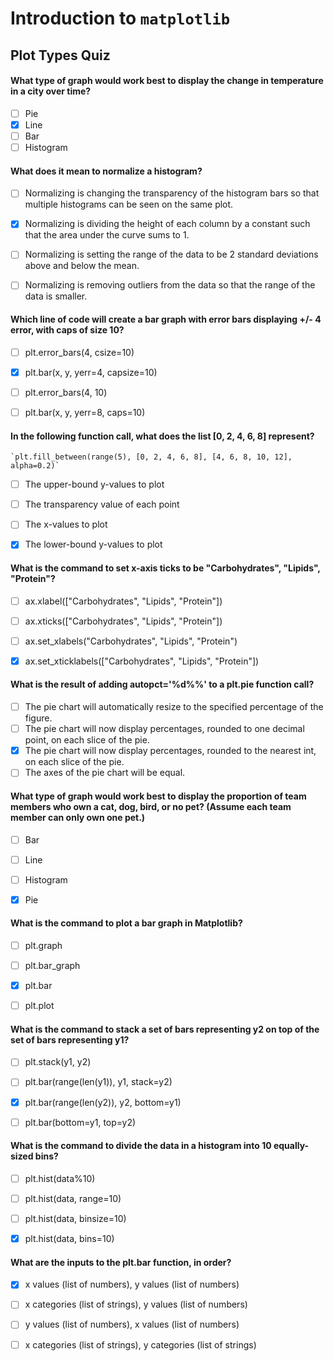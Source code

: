 # Introduction to `matplotlib`

## Plot Types Quiz

#### What type of graph would work best to display the change in temperature in a city over time?

 - [ ] Pie
 - [x] Line
 - [ ] Bar
 - [ ] Histogram

#### What does it mean to normalize a histogram?

 - [ ] Normalizing is changing the transparency of the histogram bars so that multiple histograms can be seen on the same plot.
 - [x] Normalizing is dividing the height of each column by a constant such that the area under the curve sums to 1.
 - [ ] Normalizing is setting the range of the data to be 2 standard deviations above and below the mean.
 - [ ] Normalizing is removing outliers from the data so that the range of the data is smaller.


#### Which line of code will create a bar graph with error bars displaying +/- 4 error, with caps of size 10?

 - [ ] plt.error_bars(4, csize=10)
 - [x] plt.bar(x, y, yerr=4, capsize=10)
 - [ ] plt.error_bars(4, 10)
 - [ ] plt.bar(x, y, yerr=8, caps=10)


#### In the following function call, what does the list [0, 2, 4, 6, 8] represent?

    `plt.fill_between(range(5), [0, 2, 4, 6, 8], [4, 6, 8, 10, 12], alpha=0.2)`
 
 - [ ] The upper-bound y-values to plot
 - [ ] The transparency value of each point
 - [ ] The x-values to plot
 - [x] The lower-bound y-values to plot


#### What is the command to set x-axis ticks to be "Carbohydrates", "Lipids", "Protein"?

 - [ ] ax.xlabel(["Carbohydrates", "Lipids", "Protein"])
 - [ ] ax.xticks(["Carbohydrates", "Lipids", "Protein"])
 - [ ] ax.set_xlabels("Carbohydrates", "Lipids", "Protein")
 - [x] ax.set_xticklabels(["Carbohydrates", "Lipids", "Protein"])



#### What is the result of adding autopct='%d%%' to a plt.pie function call?

 - [ ] The pie chart will automatically resize to the specified percentage of the figure.
 - [ ] The pie chart will now display percentages, rounded to one decimal point, on each slice of the pie.
 - [x] The pie chart will now display percentages, rounded to the nearest int, on each slice of the pie.
 - [ ] The axes of the pie chart will be equal.

#### What type of graph would work best to display the proportion of team members who own a cat, dog, bird, or no pet? (Assume each team member can only own one pet.)

 - [ ] Bar
 - [ ] Line
 - [ ] Histogram
 - [x] Pie


#### What is the command to plot a bar graph in Matplotlib?

 - [ ] plt.graph
 - [ ] plt.bar_graph
 - [x] plt.bar
 - [ ] plt.plot


#### What is the command to stack a set of bars representing y2 on top of the set of bars representing y1?

 - [ ] plt.stack(y1, y2)
 - [ ] plt.bar(range(len(y1)), y1, stack=y2)
 - [x] plt.bar(range(len(y2)), y2, bottom=y1)
 - [ ] plt.bar(bottom=y1, top=y2)


#### What is the command to divide the data in a histogram into 10 equally-sized bins?

 - [ ] plt.hist(data%10)
 - [ ] plt.hist(data, range=10)
 - [ ] plt.hist(data, binsize=10)
 - [x] plt.hist(data, bins=10)


#### What are the inputs to the plt.bar function, in order?

 - [x] x values (list of numbers), y values (list of numbers)
 - [ ] x categories (list of strings), y values (list of numbers)
 - [ ] y values (list of numbers), x values (list of numbers)
 - [ ] x categories (list of strings), y categories (list of strings)


